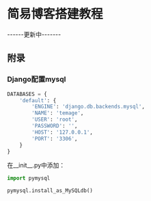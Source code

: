 # 简易博客搭建教程


------更新中-------

## 附录
### Django配置mysql

```python
DATABASES = {
    'default': {
        'ENGINE': 'django.db.backends.mysql',
        'NAME': 'temage',
        'USER': 'root',
        'PASSWORD': '',
        'HOST': '127.0.0.1',
        'PORT': '3306',
    }
}
```

在__init__.py中添加：

```python
import pymysql

pymysql.install_as_MySQLdb()
```